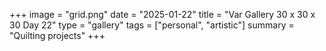 +++
image = "grid.png"
date = "2025-01-22"
title = "Var Gallery 30 x 30 x 30 Day 22"
type = "gallery"
tags = ["personal", "artistic"]
summary = "Quilting projects"
+++
